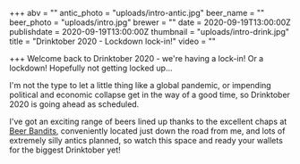 +++
abv = ""
antic_photo = "uploads/intro-antic.jpg"
beer_name = ""
beer_photo = "uploads/intro.jpg"
brewer = ""
date = 2020-09-19T13:00:00Z
publishdate = 2020-09-19T13:00:00Z
thumbnail = "uploads/intro-drink.jpg"
title = "Drinktober 2020 - Lockdown lock-in!"
video = ""

+++
Welcome back to Drinktober 2020 - we're having a lock-in! Or a lockdown! Hopefully not getting locked up...

I'm not the type to let a little thing like a global pandemic, or impending political and economic collapse get in the way of a good time, so Drinktober 2020 is going ahead as scheduled.

I've got an exciting range of beers lined up thanks to the excellent chaps at [Beer Bandits](https://www.beerbandits.co.uk/), conveniently located just down the road from me, and lots of extremely silly antics planned, so watch this space and ready your wallets for the biggest Drinktober yet!